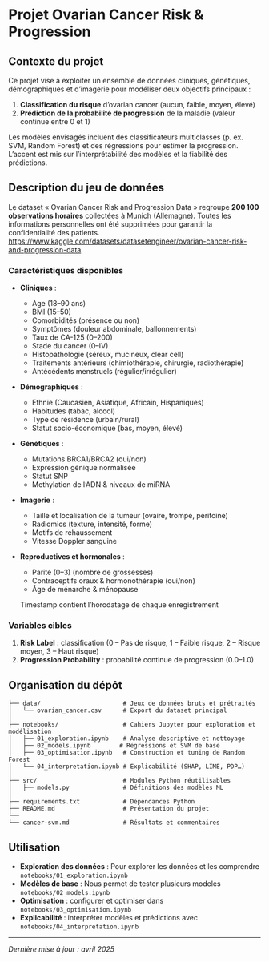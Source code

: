 # Projet Ovarian Cancer Risk & Progression

## Contexte du projet

Ce projet vise à exploiter un ensemble de données cliniques, génétiques, démographiques et d’imagerie pour modéliser deux objectifs principaux :

1. **Classification du risque** d’ovarian cancer (aucun, faible, moyen, élevé)
2. **Prédiction de la probabilité de progression** de la maladie (valeur continue entre 0 et 1)

Les modèles envisagés incluent des classificateurs multiclasses (p. ex. SVM, Random Forest) et des régressions pour estimer la progression. L’accent est mis sur l’interprétabilité des modèles et la fiabilité des prédictions.

## Description du jeu de données  

Le dataset « Ovarian Cancer Risk and Progression Data » regroupe **200 100 observations horaires** collectées à Munich (Allemagne). Toutes les informations personnelles ont été supprimées pour garantir la confidentialité des patients. 
https://www.kaggle.com/datasets/datasetengineer/ovarian-cancer-risk-and-progression-data


### Caractéristiques disponibles

- **Cliniques** :  
  - Age (18–90 ans)  
  - BMI (15–50)  
  - Comorbidités (présence ou non)  
  - Symptômes (douleur abdominale, ballonnements)  
  - Taux de CA-125 (0–200)  
  - Stade du cancer (0–IV)  
  - Histopathologie (séreux, mucineux, clear cell)  
  - Traitements antérieurs (chimiothérapie, chirurgie, radiothérapie)  
  - Antécédents menstruels (régulier/irrégulier)

- **Démographiques** :  
  - Ethnie (Caucasien, Asiatique, Africain, Hispaniques)  
  - Habitudes (tabac, alcool)  
  - Type de résidence (urbain/rural)  
  - Statut socio-économique (bas, moyen, élevé)

- **Génétiques** :  
  - Mutations BRCA1/BRCA2 (oui/non)  
  - Expression génique normalisée  
  - Statut SNP  
  - Methylation de l’ADN & niveaux de miRNA

- **Imagerie** :  
  - Taille et localisation de la tumeur (ovaire, trompe, péritoine)  
  - Radiomics (texture, intensité, forme)  
  - Motifs de rehaussement  
  - Vitesse Doppler sanguine

- **Reproductives et hormonales** :  
  - Parité (0–3)   (nombre de grossesses)
  - Contraceptifs oraux & hormonothérapie (oui/non)  
  - Âge de ménarche & ménopause


  Timestamp contient l’horodatage de chaque enregistrement 

### Variables cibles

1. **Risk Label** : classification  (0 – Pas de risque, 1 – Faible risque, 2 – Risque moyen, 3 – Haut risque)  
2. **Progression Probability** : probabilité continue de progression (0.0–1.0)

## Organisation du dépôt

```
├── data/                       # Jeux de données bruts et prétraités
│   └── ovarian_cancer.csv      # Export du dataset principal
│
├── notebooks/                  # Cahiers Jupyter pour exploration et modélisation
│   ├── 01_exploration.ipynb    # Analyse descriptive et nettoyage
│   ├── 02_models.ipynb        # Régressions et SVM de base
│   ├── 03_optimisation.ipynb   # Construction et tuning de Random Forest
│   └── 04_interpretation.ipynb # Explicabilité (SHAP, LIME, PDP…)
│
├── src/                        # Modules Python réutilisables
│   ├── models.py               # Définitions des modèles ML
│
├── requirements.txt            # Dépendances Python
├── README.md                   # Présentation du projet
└── 
└── cancer-svm.md               # Résultats et commentaires
```



## Utilisation

- **Exploration des données** :  Pour explorer les données et les comprendre `notebooks/01_exploration.ipynb`
- **Modèles de base** : Nous permet de tester plusieurs modeles  `notebooks/02_models.ipynb`
- **Optimisation** : configurer et optimiser dans `notebooks/03_optimisation.ipynb` 
- **Explicabilité** : interpréter modèles et prédictions avec `notebooks/04_interpretation.ipynb`



---

*Dernière mise à jour : avril 2025*

